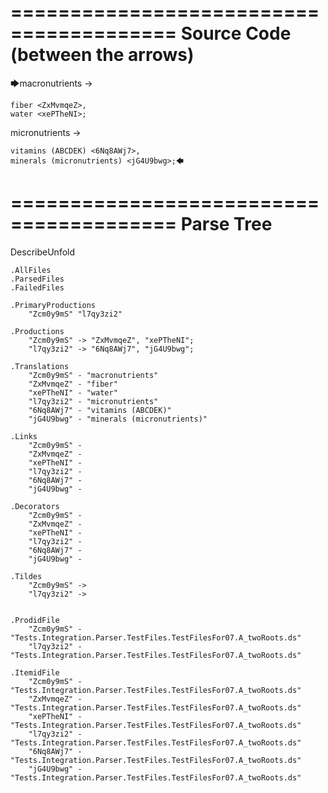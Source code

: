 ========================================
Source Code (between the arrows)
========================================

🡆macronutrients <Zcm0y9mS> ->

    fiber <ZxMvmqeZ>,
    water <xePTheNI>;

micronutrients <l7qy3zi2>->

    vitamins (ABCDEK) <6Nq8AWj7>,
    minerals (micronutrients) <jG4U9bwg>;🡄

========================================
Parse Tree
========================================
DescribeUnfold

    .AllFiles
    .ParsedFiles
    .FailedFiles

    .PrimaryProductions
        "Zcm0y9mS" "l7qy3zi2" 

    .Productions
        "Zcm0y9mS" -> "ZxMvmqeZ", "xePTheNI";
        "l7qy3zi2" -> "6Nq8AWj7", "jG4U9bwg";

    .Translations
        "Zcm0y9mS" - "macronutrients"
        "ZxMvmqeZ" - "fiber"
        "xePTheNI" - "water"
        "l7qy3zi2" - "micronutrients"
        "6Nq8AWj7" - "vitamins (ABCDEK)"
        "jG4U9bwg" - "minerals (micronutrients)"

    .Links
        "Zcm0y9mS" - 
        "ZxMvmqeZ" - 
        "xePTheNI" - 
        "l7qy3zi2" - 
        "6Nq8AWj7" - 
        "jG4U9bwg" - 

    .Decorators
        "Zcm0y9mS" - 
        "ZxMvmqeZ" - 
        "xePTheNI" - 
        "l7qy3zi2" - 
        "6Nq8AWj7" - 
        "jG4U9bwg" - 

    .Tildes
        "Zcm0y9mS" -> 
        "l7qy3zi2" -> 


    .ProdidFile
        "Zcm0y9mS" - "Tests.Integration.Parser.TestFiles.TestFilesFor07.A_twoRoots.ds"
        "l7qy3zi2" - "Tests.Integration.Parser.TestFiles.TestFilesFor07.A_twoRoots.ds"

    .ItemidFile
        "Zcm0y9mS" - "Tests.Integration.Parser.TestFiles.TestFilesFor07.A_twoRoots.ds"
        "ZxMvmqeZ" - "Tests.Integration.Parser.TestFiles.TestFilesFor07.A_twoRoots.ds"
        "xePTheNI" - "Tests.Integration.Parser.TestFiles.TestFilesFor07.A_twoRoots.ds"
        "l7qy3zi2" - "Tests.Integration.Parser.TestFiles.TestFilesFor07.A_twoRoots.ds"
        "6Nq8AWj7" - "Tests.Integration.Parser.TestFiles.TestFilesFor07.A_twoRoots.ds"
        "jG4U9bwg" - "Tests.Integration.Parser.TestFiles.TestFilesFor07.A_twoRoots.ds"

